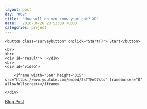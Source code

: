 ```yaml
---
layout: post
day: "002"
title:  "How well do you know your cat? XD"
date:   2016-06-26 23:51:09 +0300
categories: project
---
```

<div class="survey">


	<button class="surveybutton" onclick="Start()"> Start</button>

	<br>
	<br>
	<div id="result">  </div>
	<br>
	<div id="video">

		<iframe width="560" height="315" src="https://www.youtube.com/embed/2sTTKnC7sts" frameborder="0" allowfullscreen></iframe>

	</div>

</div>

<div class="blogpost">
		<a href="/blogs/project3.html"> Blog Post </a>
</div>
